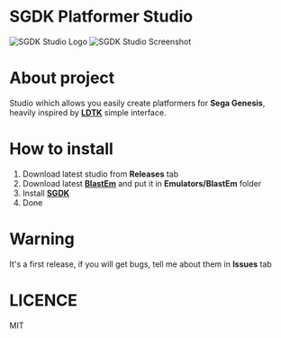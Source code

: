 # SGDK Platformer Studio

![SGDK Studio Logo](https://github.com/bolon667/SGDK_OneScreenPlatformerStudio/blob/main/readMe/sgdk_studio_github_pic2.png)
![SGDK Studio Screenshot](https://github.com/bolon667/SGDK_PlatformerStudio/blob/main/Images/sgdkStudioScreen.jpg)

# About project

Studio wihich allows you easily create platformers for **Sega Genesis**, heavily inspired by **[LDTK](https://ldtk.io/)** simple interface.

# How to install
1. Download latest studio from **Releases** tab
2. Download latest **[BlastEm](https://www.retrodev.com/blastem/)** and put it in **Emulators/BlastEm** folder
3. Install **[SGDK](https://github.com/Stephane-D/SGDK?ysclid=le782nuhm739499248)** 
4. Done

# Warning
It's a first release, if you will get bugs, tell me about them in **Issues** tab

# LICENCE
MIT

